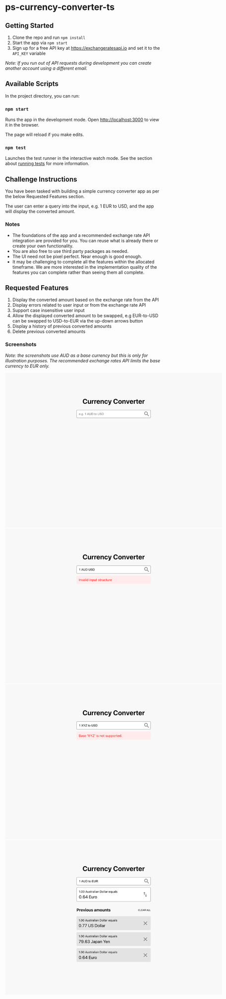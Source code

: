 # ps-currency-converter-ts

## Getting Started

1. Clone the repo and run `npm install`
2. Start the app via `npm start`
3. Sign up for a free API key at https://exchangeratesapi.io and set it to the `API_KEY` variable

_Note: If you run out of API requests during development you can create another account using a different email._


## Available Scripts

In the project directory, you can run:

### `npm start`

Runs the app in the development mode.
Open [http://localhost:3000](http://localhost:3000) to view it in the browser.

The page will reload if you make edits.

### `npm test`

Launches the test runner in the interactive watch mode.
See the section about [running tests](https://facebook.github.io/create-react-app/docs/running-tests) for more information.

## Challenge Instructions

You have been tasked with building a simple currency converter app as per the below Requested Features section.

The user can enter a query into the input, e.g. 1 EUR to USD, and the app will display the converted amount.

### Notes
- The foundations of the app and a recommended exchange rate API integration are provided for you. You can reuse what is already there or create your own functionality.
- You are also free to use third party packages as needed.
- The UI need not be pixel perfect. Near enough is good enough.
- It may be challenging to complete all the features within the allocated timeframe. We are more interested in the  implementation quality of the features you can complete rather than seeing them all complete.

## Requested Features

1. Display the converted amount based on the exchange rate from the API
2. Display errors related to user input or from the exchange rate API
3. Support case insensitive user input
4. Allow the displayed converted amount to be swapped, e.g EUR-to-USD can be swapped to USD-to-EUR via the up-down arrows button
5. Display a history of previous converted amounts
6. Delete previous converted amounts

### Screenshots
_Note: the screenshots use AUD as a base currency but this is only for illustration purposes. The recommended exchange rates API limits the base currency to EUR only._

<img src="assets/screen-01.png" alt="screenshot" style="max-width: 700px"/>
<img src="assets/screen-02.png" alt="screenshot" style="max-width: 700px"/>
<img src="assets/screen-03.png" alt="screenshot" style="max-width: 700px"/>
<img src="assets/screen-04.png" alt="screenshot" style="max-width: 700px"/>
